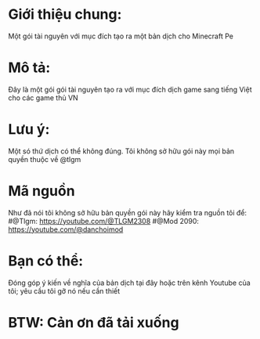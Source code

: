 # Giới thiệu chung:
Một gói tài nguyên với mục đích tạo ra một bản dịch cho Minecraft Pe
# Mô tả:
Đây là một gói gói tài nguyên tạo ra với mục đích dịch game sang tiếng Việt cho các game thủ VN
# Lưu ý:
Một só thứ dịch có thể không đúng.
Tôi không sở hữu gói này mọi bản quyền thuộc về @tlgm
# Mã nguồn
Như đã nói tôi không sở hữu bản quyền gói này hãy kiểm tra nguồn tôi để:
#@Tlgm: https://youtube.com/@TLGM2308
#@Mod 2090: https://youtube.com/@danchoimod
# Bạn có thể:
Đóng góp ý kiến về nghĩa của bản dịch tại đây hoặc trên kênh Youtube của tôi; yêu cầu tôi gỡ nó nếu cần thiết
# BTW: Cản ơn đã tải xuống
